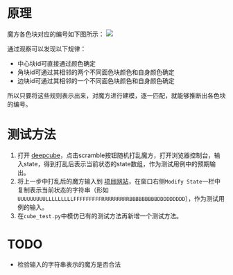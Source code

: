 # 原理

魔方各色块对应的编号如下图所示：
![](https://image-bed-1253366698.cos.ap-guangzhou.myqcloud.com/cube.png)

通过观察可以发现以下规律：

+ 中心块id可直接通过颜色确定
+ 角块id可通过其相邻的两个不同面色块颜色和自身颜色确定
+ 边块id可通过其相邻的一个不同面色块颜色和自身颜色确定

所以只要将这些规则表示出来，对魔方进行建模，逐一匹配，就能够推断出各色块的编号。

# 测试方法

1. 打开 [deepcube](http://deepcube.igb.uci.edu/)，点击scramble按钮随机打乱魔方，打开浏览器控制台，输入state，得到打乱后表示当前状态的state数组，作为测试用例中的预期输出。
2. 将上一步中打乱后的魔方输入到 [项目网站](http://159.226.5.97:9006/)，在窗口右侧`Modify State`一栏中复制表示当前状态的字符串（形如`UUUUUUUUULLLLLLLLLFFFFFFFFFRRRRRRRRRBBBBBBBBBDDDDDDDDD`），作为测试用例的输入。
3. 在`cube_test.py`中模仿已有的测试方法再新增一个测试方法。

# TODO

+ 检验输入的字符串表示的魔方是否合法

